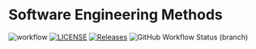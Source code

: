 # Software Engineering Methods
![workflow](https://github.com/Pannoniae/sem/actions/workflows/main.yml/badge.svg)
[![LICENSE](https://img.shields.io/github/license/Pannoniae/sem.svg?style=flat-square)](https://github.com/Pannoniae/sem/blob/master/LICENSE)
[![Releases](https://img.shields.io/github/release/Pannoniae/sem/all.svg?style=flat-square)](https://github.com/Pannoniae/sem/releases)
![GitHub Workflow Status (branch)](https://img.shields.io/github/workflow/status/Pannoniae/sem/build/develop?style=flat-square)